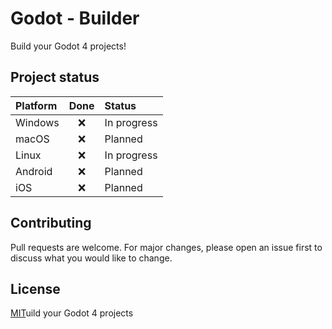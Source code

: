 # Godot - Builder

Build your Godot 4 projects!

## Project status

| Platform | Done | Status      |
| :------- | :--: | :---------- |
| Windows  |  ❌  | In progress |
| macOS    |  ❌  | Planned     |
| Linux    |  ❌  | In progress |
| Android  |  ❌  | Planned     |
| iOS      |  ❌  | Planned     |

## Contributing

Pull requests are welcome. For major changes, please open an issue first to discuss what you would like to change.

## License

[MIT](https://choosealicense.com/licenses/mit/)uild your Godot 4 projects
